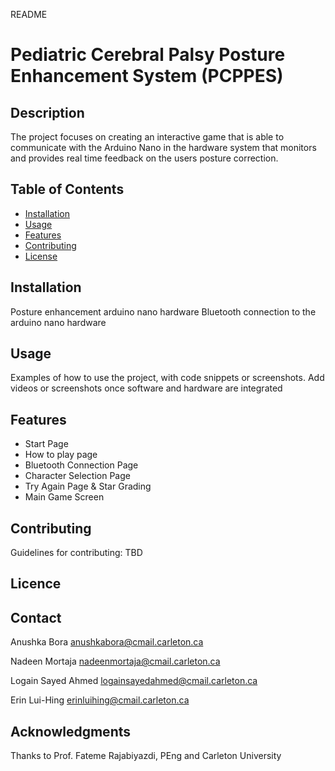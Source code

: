 README

# Pediatric Cerebral Palsy Posture Enhancement System (PCPPES) 

## Description
The project focuses on creating an interactive game that is able to communicate with the Arduino Nano in the hardware system that monitors and provides real time feedback on the users posture correction. 


## Table of Contents
- [Installation](#installation)
- [Usage](#usage)
- [Features](#features)
- [Contributing](#contributing)
- [License](#license)

## Installation
Posture enhancement arduino nano hardware 
Bluetooth connection to the arduino nano hardware 



## Usage
Examples of how to use the project, with code snippets or screenshots.
Add videos or screenshots once software and hardware are integrated


## Features
- Start Page 
- How to play page 
- Bluetooth Connection Page 
- Character Selection Page 
- Try Again Page & Star Grading 
- Main Game Screen 


## Contributing
Guidelines for contributing: TBD

## Licence




## Contact
Anushka Bora
anushkabora@cmail.carleton.ca

Nadeen Mortaja
nadeenmortaja@cmail.carleton.ca 

Logain Sayed Ahmed 
logainsayedahmed@cmail.carleton.ca

Erin Lui-Hing
erinluihing@cmail.carleton.ca 

## Acknowledgments
Thanks to Prof. Fateme Rajabiyazdi, PEng and Carleton University 
